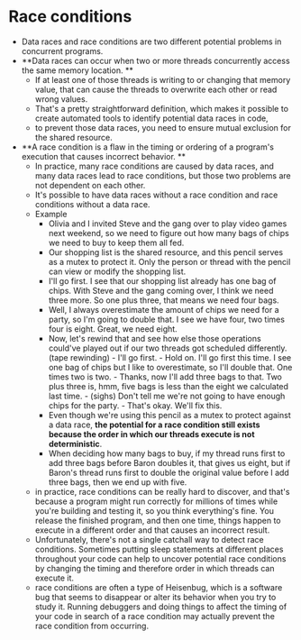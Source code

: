 # Race conditions

- Data races and race conditions are two different potential problems in concurrent programs.
- **Data races can occur when two or more threads concurrently access the same memory location. **
  - If at least one of those threads is writing to or changing that memory value, that can cause the threads to overwrite each other or read wrong values.
  - That's a pretty straightforward definition, which makes it possible to create automated tools to identify potential data races in code,
  - to prevent those data races, you need to ensure mutual exclusion for the shared resource.
- **A race condition is a flaw in the timing or ordering of a program's execution that causes incorrect behavior. **
  - In practice, many race conditions are caused by data races, and many data races lead to race conditions, but those two problems are not dependent on each other.
  - It's possible to have data races without a race condition and race conditions without a data race.
  - Example
    - Olivia and I invited Steve and the gang over to play video games next weekend, so we need to figure out how many bags of chips we need to buy to keep them all fed.
    - Our shopping list is the shared resource, and this pencil serves as a mutex to protect it. Only the person or thread with the pencil can view or modify the shopping list.
    - I'll go first. I see that our shopping list already has one bag of chips. With Steve and the gang coming over, I think we need three more. So one plus three, that means we need four bags.
    - Well, I always overestimate the amount of chips we need for a party, so I'm going to double that. I see we have four, two times four is eight. Great, we need eight.
    - Now, let's rewind that and see how else those operations could've played out if our two threads got scheduled differently. (tape rewinding) - I'll go first. - Hold on. I'll go first this time. I see one bag of chips but I like to overestimate, so I'll double that. One times two is two. - Thanks, now I'll add three bags to that. Two plus three is, hmm, five bags is less than the eight we calculated last time. - (sighs) Don't tell me we're not going to have enough chips for the party. - That's okay. We'll fix this.
    - Even though we're using this pencil as a mutex to protect against a data race, **the potential for a race condition still exists because the order in which our threads execute is not deterministic**.
    - When deciding how many bags to buy, if my thread runs first to add three bags before Baron doubles it, that gives us eight, but if Baron's thread runs first to double the original value before I add three bags, then we end up with five.
  - in practice, race conditions can be really hard to discover, and that's because a program might run correctly for millions of times while you're building and testing it, so you think everything's fine. You release the finished program, and then one time, things happen to execute in a different order and that causes an incorrect result.
  - Unfortunately, there's not a single catchall way to detect race conditions. Sometimes putting sleep statements at different places throughout your code can help to uncover potential race conditions by changing the timing and therefore order in which threads can execute it.
  -  race conditions are often a type of Heisenbug, which is a software bug that seems to disappear or alter its behavior when you try to study it. Running debuggers and doing things to affect the timing of your code in search of a race condition may actually prevent the race condition from occurring.

